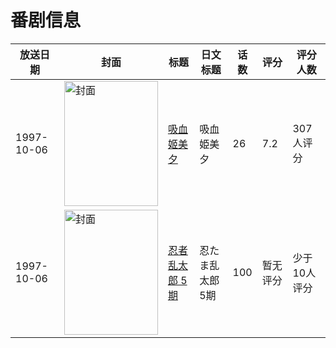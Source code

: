 # 番剧信息

|放送日期|封面|标题|日文标题|话数|评分|评分人数|
|---|---|---|---|---|---|---|
|1997-10-06|<img src="https://lain.bgm.tv/pic/cover/c/4e/46/4466_ffTwn.jpg" alt="封面" style="width:150px;height:200px;object-fit:cover;">|[吸血姬美夕](https://bangumi.tv/subject/4466)|吸血姫美夕|26|7.2|307人评分|
|1997-10-06|<img src="https://lain.bgm.tv/pic/cover/c/46/39/161683_v43Tb.jpg" alt="封面" style="width:150px;height:200px;object-fit:cover;">|[忍者乱太郎 5期](https://bangumi.tv/subject/161683)|忍たま乱太郎 5期|100|暂无评分|少于10人评分|

